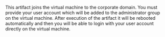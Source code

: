 This artifact joins the virtual machine to the corporate domain.  You must provide your user account which will be added to the administrator group on the virtual machine.  After execution of the artifact it will be rebooted automatically and then you will be able to login with your user account directly on the virtual machine.